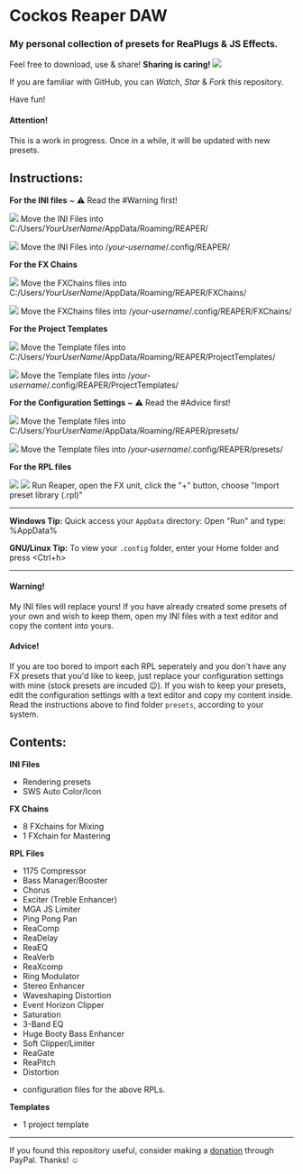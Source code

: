 Cockos Reaper DAW
=================

### My personal collection of presets for ReaPlugs & JS Effects.

Feel free to download, use & share! **Sharing is caring! ![](https://github.com/koulaxizis/reaper/blob/master/Images/Beating_heart.gif)**

If you are familiar with GitHub, you can *Watch*, *Star* & *Fork* this repository.

Have fun!


#### Attention!
This is a work in progress. Once in a while, it will be updated with new presets.


Instructions:
-------------

**For the INI files**  ~ :warning: Read the #Warning first!
 
 ![](https://github.com/koulaxizis/reaper/blob/master/Images/Win.png) Move the INI Files into C:/Users/*YourUserName*/AppData/Roaming/REAPER/

 ![](https://github.com/koulaxizis/reaper/blob/master/Images/Tux.png) Move the INI Files into /*your-username*/.config/REAPER/

**For the FX Chains**
 
 ![](https://github.com/koulaxizis/reaper/blob/master/Images/Win.png) Move the FXChains files into C:/Users/*YourUserName*/AppData/Roaming/REAPER/FXChains/

 ![](https://github.com/koulaxizis/reaper/blob/master/Images/Tux.png) Move the FXChains files into /*your-username*/.config/REAPER/FXChains/

**For the Project Templates**

 ![](https://github.com/koulaxizis/reaper/blob/master/Images/Win.png) Move the Template files into C:/Users/*YourUserName*/AppData/Roaming/REAPER/ProjectTemplates/

 ![](https://github.com/koulaxizis/reaper/blob/master/Images/Tux.png) Move the Template files into /*your-username*/.config/REAPER/ProjectTemplates/

**For the Configuration Settings** ~ :warning: Read the #Advice first!

 ![](https://github.com/koulaxizis/reaper/blob/master/Images/Win.png) Move the Template files into C:/Users/*YourUserName*/AppData/Roaming/REAPER/presets/

 ![](https://github.com/koulaxizis/reaper/blob/master/Images/Tux.png) Move the Template files into /*your-username*/.config/REAPER/presets/

**For the RPL files**

 ![](https://github.com/koulaxizis/reaper/blob/master/Images/Tux.png) ![](https://github.com/koulaxizis/reaper/blob/master/Images/Win.png) Run Reaper, open the FX unit, click the "+" button, choose "Import preset library (.rpl)"
 
---

**Windows Tip:** Quick access your `AppData` directory: Open "Run" and type: %AppData%

**GNU/Linux Tip:** To view your `.config` folder, enter your Home folder and press <Ctrl+h>

---

#### Warning!
My INI files will replace yours! If you have already created some presets of your own and wish to keep them, open my INI files with a text editor and copy the content into yours.

#### Advice!
If you are too bored to import each RPL seperately and you don't have any FX presets that you'd like to keep, just replace your configuration settings with mine (stock presets are incuded :wink:).
If you wish to keep your presets, edit the configuration settings with a text editor and copy my content inside. Read the instructions above to find folder `presets`, according to your system.


Contents:
---------

**INI Files**
 - Rendering presets 
 - SWS Auto Color/Icon
 
**FX Chains**
 - 8 FXchains for Mixing
 - 1 FXchain for Mastering
 
**RPL Files**
 - 1175 Compressor
 - Bass Manager/Booster
 - Chorus
 - Exciter (Treble Enhancer)
 - MGA JS Limiter
 - Ping Pong Pan
 - ReaComp
 - ReaDelay
 - ReaEQ
 - ReaVerb
 - ReaXcomp
 - Ring Modulator
 - Stereo Enhancer
 - Waveshaping Distortion
 - Event Horizon Clipper
 - Saturation
 - 3-Band EQ
 - Huge Booty Bass Enhancer
 - Soft Clipper/Limiter
 - ReaGate
 - ReaPitch
 - Distortion

+ configuration files for the above RPLs.

**Templates**
- 1 project template

---

If you found this repository useful, consider making a [donation](https://paypal.me/koulaxizis) through PayPal. Thanks! :relaxed: 
